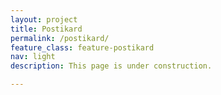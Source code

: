 ```yaml
---
layout: project
title: Postikard
permalink: /postikard/
feature_class: feature-postikard
nav: light
description: This page is under construction.

---
```

